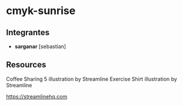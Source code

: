 # cmyk-sunrise

## Integrantes
* **sarganar** [sebastian]
## Resources

Coffee Sharing 5 illustration by Streamline
Exercise Shirt illustration by Streamline

https://streamlinehq.com

